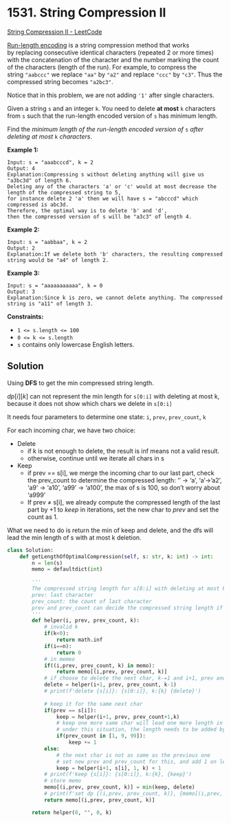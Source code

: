 # 1531. String Compression II

[String Compression II - LeetCode](https://leetcode.com/problems/string-compression-ii/)

[Run-length encoding](http://en.wikipedia.org/wiki/Run-length_encoding) is a string compression method that works by replacing consecutive identical characters (repeated 2 or more times) with the concatenation of the character and the number marking the count of the characters (length of the run). For example, to compress the string `"aabccc"` we replace `"aa"` by `"a2"` and replace `"ccc"` by `"c3"`. Thus the compressed string becomes `"a2bc3"`.

Notice that in this problem, we are not adding `'1'` after single characters.

Given a string `s` and an integer `k`. You need to delete **at most** `k` characters from `s` such that the run-length encoded version of `s` has minimum length.

Find the *minimum length of the run-length encoded version of* `s` *after deleting at most* `k` *characters*.

**Example 1:**

```
Input: s = "aaabcccd", k = 2
Output: 4
Explanation:Compressing s without deleting anything will give us "a3bc3d" of length 6. 
Deleting any of the characters 'a' or 'c' would at most decrease the length of the compressed string to 5, 
for instance delete 2 'a' then we will have s = "abcccd" which compressed is abc3d. 
Therefore, the optimal way is to delete 'b' and 'd', 
then the compressed version of s will be "a3c3" of length 4.
```

**Example 2:**

```
Input: s = "aabbaa", k = 2
Output: 2
Explanation:If we delete both 'b' characters, the resulting compressed string would be "a4" of length 2.

```

**Example 3:**

```
Input: s = "aaaaaaaaaaa", k = 0
Output: 3
Explanation:Since k is zero, we cannot delete anything. The compressed string is "a11" of length 3.

```

**Constraints:**

- `1 <= s.length <= 100`
- `0 <= k <= s.length`
- `s` contains only lowercase English letters.

## Solution

Using **DFS** to get the min compressed string length.

$dp[i][k]$ can not represent the min length for `s[0:i]` with deleting at most k, because it does not show which chars we delete in `s[0:i]`

It needs four parameters to determine one state: `i`, `prev`, `prev_count`, `k`

For each incoming char, we have two choice:

- Delete
    - if k is not enough to delete, the result is inf means not a valid result.
    - otherwise, continue until we iterate all chars in s
- Keep
    - if prev  == s[i], we merge the incoming char to our last part, check the prev_count to determine the compressed length: ‘’ → ‘a’, ‘a’→’a2’, ‘a9’ → ‘a10’, ‘a99’ → ‘a100’, the max of s is 100, so don’t worry about ‘a999’
    - If prev ≠ s[i], we already compute the compressed length of the last part by +1 to $keep$ in iterations, set the new char to $prev$ and set the count as 1.

What we need to do is return the min of keep and delete, and the dfs will lead the min length of s with at most k deletion.

```python
class Solution:
    def getLengthOfOptimalCompression(self, s: str, k: int) -> int:
        n = len(s)
        memo = defaultdict(int)
        
        '''
        The compressed string length for s[0:i] with deleting at most k chars
        prev: last character
        prev_count: the count of last character
        prev and prev_count can decide the compressed string length if we choose want to keep the coming char or delete it.
        '''
        def helper(i, prev, prev_count, k):
            # invalid k
            if(k<0):
                return math.inf
            if(i==n):
                return 0
            # in memeo
            if((i,prev, prev_count, k) in memo):
                return memo[(i,prev, prev_count, k)]
            # if choose to delete the next char, k-=1 and i+1, prev and prev_count won't change
            delete = helper(i+1, prev, prev_count, k-1)
            # print(f'delete {s[i]}: {s[0:i]}, k:{k} {delete}')
            
            # keep it for the same next char
            if(prev == s[i]):
                keep = helper(i+1, prev, prev_count+1,k)
                # keep one more same char will lead one more length in compressed string, like a -> aa (a->a2), aaaaaaaaa -> aaaaaaaaaa (a9 -> a10)
                # under this situation, the length needs to be added by 1
                if(prev_count in [1, 9, 99]):
                    keep += 1
            else:
                # the next char is not as same as the previous one
                # set new prev and prev_count for this, and add 1 on length (for this new char)
                keep = helper(i+1, s[i], 1, k) + 1
            # print(f'keep {s[i]}: {s[0:i]}, k:{k}, {keep}')
            # store memo
            memo[(i,prev, prev_count, k)] = min(keep, delete)
            # print(f'set dp {(i,prev, prev_count, k)}, {memo[(i,prev, prev_count, k)]}')
            return memo[(i,prev, prev_count, k)]

        return helper(0, "", 0, k)
```